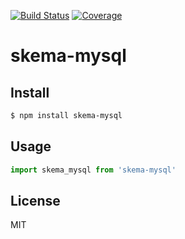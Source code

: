 [![Build Status](https://travis-ci.org/kaelzhang/skema-mysql.svg?branch=master)](https://travis-ci.org/kaelzhang/skema-mysql)
[![Coverage](https://codecov.io/gh/kaelzhang/skema-mysql/branch/master/graph/badge.svg)](https://codecov.io/gh/kaelzhang/skema-mysql)
<!-- optional appveyor tst
[![Windows Build Status](https://ci.appveyor.com/api/projects/status/github/kaelzhang/skema-mysql?branch=master&svg=true)](https://ci.appveyor.com/project/kaelzhang/skema-mysql)
-->
<!-- optional npm version
[![NPM version](https://badge.fury.io/js/skema-mysql.svg)](http://badge.fury.io/js/skema-mysql)
-->
<!-- optional npm downloads
[![npm module downloads per month](http://img.shields.io/npm/dm/skema-mysql.svg)](https://www.npmjs.org/package/skema-mysql)
-->
<!-- optional dependency status
[![Dependency Status](https://david-dm.org/kaelzhang/skema-mysql.svg)](https://david-dm.org/kaelzhang/skema-mysql)
-->

# skema-mysql

<!-- description -->

## Install

```sh
$ npm install skema-mysql
```

## Usage

```js
import skema_mysql from 'skema-mysql'
```

## License

MIT
